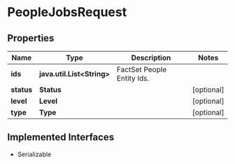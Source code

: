 

# PeopleJobsRequest


## Properties

Name | Type | Description | Notes
------------ | ------------- | ------------- | -------------
**ids** | **java.util.List&lt;String&gt;** | FactSet People Entity Ids.  | 
**status** | **Status** |  |  [optional]
**level** | **Level** |  |  [optional]
**type** | **Type** |  |  [optional]


## Implemented Interfaces

* Serializable


